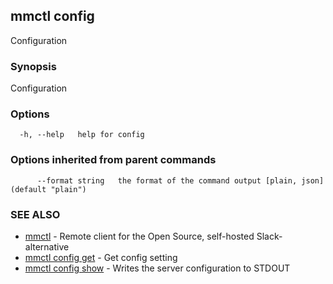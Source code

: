 ## mmctl config

Configuration

### Synopsis

Configuration

### Options

```
  -h, --help   help for config
```

### Options inherited from parent commands

```
      --format string   the format of the command output [plain, json] (default "plain")
```

### SEE ALSO

* [mmctl](mmctl.md)	 - Remote client for the Open Source, self-hosted Slack-alternative
* [mmctl config get](mmctl_config_get.md)	 - Get config setting
* [mmctl config show](mmctl_config_show.md)	 - Writes the server configuration to STDOUT

